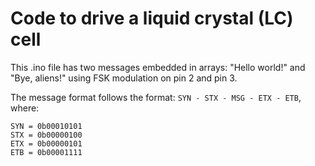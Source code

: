 # Code to drive a liquid crystal (LC) cell

This .ino file has two messages embedded in arrays: "Hello world!" and "Bye, aliens!" using FSK modulation on pin 2 and pin 3.

The message format follows the format: ``SYN - STX - MSG - ETX - ETB``, where:
```
SYN = 0b00010101
STX = 0b00000100
ETX = 0b00000101
ETB = 0b00001111
```
